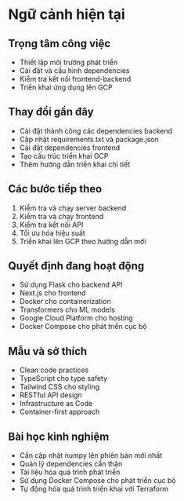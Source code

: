 # Ngữ cảnh hiện tại

## Trọng tâm công việc
- Thiết lập môi trường phát triển
- Cài đặt và cấu hình dependencies
- Kiểm tra kết nối frontend-backend
- Triển khai ứng dụng lên GCP

## Thay đổi gần đây
- Cài đặt thành công các dependencies backend
- Cập nhật requirements.txt và package.json
- Cài đặt dependencies frontend
- Tạo cấu trúc triển khai GCP
- Thêm hướng dẫn triển khai chi tiết

## Các bước tiếp theo
1. Kiểm tra và chạy server backend
2. Kiểm tra và chạy frontend
3. Kiểm tra kết nối API
4. Tối ưu hóa hiệu suất
5. Triển khai lên GCP theo hướng dẫn mới

## Quyết định đang hoạt động
- Sử dụng Flask cho backend API
- Next.js cho frontend
- Docker cho containerization
- Transformers cho ML models
- Google Cloud Platform cho hosting
- Docker Compose cho phát triển cục bộ

## Mẫu và sở thích
- Clean code practices
- TypeScript cho type safety
- Tailwind CSS cho styling
- RESTful API design
- Infrastructure as Code
- Container-first approach

## Bài học kinh nghiệm
- Cần cập nhật numpy lên phiên bản mới nhất
- Quản lý dependencies cẩn thận
- Tài liệu hóa quá trình phát triển
- Sử dụng Docker Compose cho phát triển cục bộ
- Tự động hóa quá trình triển khai với Terraform 
